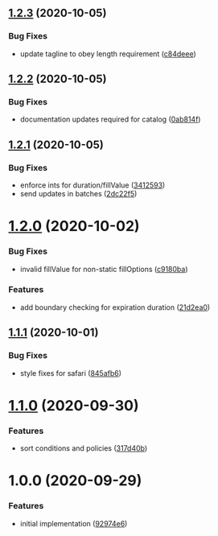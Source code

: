 ## [1.2.3](https://github.com/newrelic/nr1-alerts-los-migrator/compare/v1.2.2...v1.2.3) (2020-10-05)


### Bug Fixes

* update tagline to obey length requirement ([c84deee](https://github.com/newrelic/nr1-alerts-los-migrator/commit/c84deeec89eb908334ff05a02661b88ca67a72bb))

## [1.2.2](https://github.com/newrelic/nr1-alerts-los-migrator/compare/v1.2.1...v1.2.2) (2020-10-05)


### Bug Fixes

* documentation updates required for catalog ([0ab814f](https://github.com/newrelic/nr1-alerts-los-migrator/commit/0ab814fbf6ff90caed9396e8dab5e09f383530db))

## [1.2.1](https://github.com/newrelic/nr1-alerts-los-migrator/compare/v1.2.0...v1.2.1) (2020-10-05)


### Bug Fixes

* enforce ints for duration/fillValue ([3412593](https://github.com/newrelic/nr1-alerts-los-migrator/commit/34125932d6429c6bae6d80d8240fb788b481db91))
* send updates in batches ([2dc22f5](https://github.com/newrelic/nr1-alerts-los-migrator/commit/2dc22f58d695eb609f194a254bd27c0b232f90a4))

# [1.2.0](https://github.com/newrelic/nr1-alerts-los-migrator/compare/v1.1.1...v1.2.0) (2020-10-02)


### Bug Fixes

* invalid fillValue for non-static fillOptions ([c9180ba](https://github.com/newrelic/nr1-alerts-los-migrator/commit/c9180bab00eaa912860d50ee6f7f89fb546956c8))


### Features

* add boundary checking for expiration duration ([21d2ea0](https://github.com/newrelic/nr1-alerts-los-migrator/commit/21d2ea06c72a40eb2dd0392189d20434bf5c52d4))

## [1.1.1](https://github.com/newrelic/nr1-alerts-los-migrator/compare/v1.1.0...v1.1.1) (2020-10-01)


### Bug Fixes

* style fixes for safari ([845afb6](https://github.com/newrelic/nr1-alerts-los-migrator/commit/845afb620368280317b4a1f8525a68bc0a941bc7))

# [1.1.0](https://github.com/newrelic/nr1-alerts-los-migrator/compare/v1.0.0...v1.1.0) (2020-09-30)


### Features

* sort conditions and policies ([317d40b](https://github.com/newrelic/nr1-alerts-los-migrator/commit/317d40bade418cbd3675acd224d2677d792f4a19))

# 1.0.0 (2020-09-29)


### Features

* initial implementation ([92974e6](https://github.com/newrelic/nr1-alerts-los-migrator/commit/92974e641af46ef8d04268a3c3143d366e57749a))
